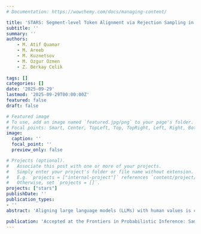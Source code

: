 ```yaml
---
# Documentation: https://wowchemy.com/docs/managing-content/

title: 'STARS: Segment-level Token Alignment via Rejection Sampling in Large Language Models'
subtitle: ''
summary: ''
authors:
    - M. Atif Quamar
    - M. Areeb
    - M. Kuznetsov
    - M. Ozgur Ozmen
    - Z. Berkay Celik
    
tags: []
categories: []
date: '2025-09-29'
lastmod: '2025-09-29T00:00:00Z'
featured: false
draft: false

# Featured image
# To use, add an image named `featured.jpg/png` to your page's folder.
# Focal points: Smart, Center, TopLeft, Top, TopRight, Left, Right, BottomLeft, Bottom, BottomRight.
image:
  caption: ''
  focal_point: ''
  preview_only: false

# Projects (optional).
#   Associate this post with one or more of your projects.
#   Simply enter your project's folder or file name without extension.
#   E.g. `projects = ["internal-project"]` references `content/project/deep-learning/index.md`.
#   Otherwise, set `projects = []`.
projects: ["stars"]
publishDate: ''
publication_types:
- ''
abstract: 'Aligning large language models (LLMs) with human values is critical for their safe deployment, but existing methods like fine-tuning are computationally expensive, while inference-time approaches like Best-of-N sampling are inefficient. We propose STARS: Segment-level Token Alignment via Rejection Sampling, a decoding-time algorithm that steers model generation by iteratively sampling, scoring, and rejecting/accepting short, fixed-size token segments. This allows for early correction of the generation path, significantly improving computational efficiency and boosting alignment quality. Across a suite of six LLMs, we show that STARS outperforms Supervised Fine-Tuning (SFT) by up to 14.9 percentage points and Direct Preference Optimization (DPO) by up to 4.3 percentage points on win-rates, while remaining highly competitive with strong Best-of-N baselines. Our work establishes granular, reward-guided sampling as a generalizable, powerful and efficient alternative to traditional fine-tuning and full-sequence ranking methods for aligning LLMs.'

publication: 'Accepted at the Frontiers in Probabilistic Inference: Sampling Meets Learning workshop at NeurIPS 2025'
---
```

